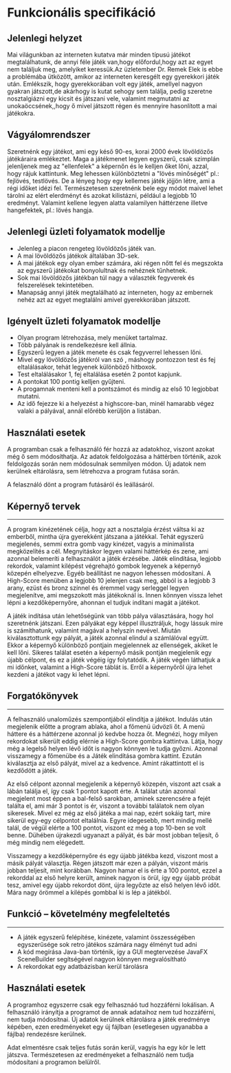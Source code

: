 Funkcionális specifikáció
=========================

## Jelenlegi helyzet

Mai világunkban az interneten kutatva már minden típusú játékot megtalálhatunk, de annyi féle játék van,hogy előfordul,hogy azt az egyet nem találjuk meg, amelyiket keressük.Az üzletember Dr. Remek Elek  is ebbe a problémába ütközött, amikor az interneten keresgélt egy gyerekkori játék után. Emlékszik, hogy gyerekkorában volt egy játék, amellyel nagyon gyakran játszott,de akárhogy is kutat sehogy sem találja, pedig szeretne nosztalgiázni egy kicsit és játszani vele, valamint megmutatni az unokaöccsének,,hogy ő mivel játszott régen és mennyire hasonlított a mai játékokra.

Vágyálomrendszer
----------------
Szeretnénk egy játékot, ami egy késő 90-es, korai 2000 évek lövöldözős játékáraira emlékeztet.
Maga a játékmenet legyen egyszerű, csak szimplán jelenljenek meg az "ellenfelek" a képernőn és 
le kelljen őket lőni, azzal, hogy rájuk kattintunk. Meg lehessen különböztetni a "lövés minőségét"
pl.: fejlövés, testlövés. De a lényeg hogy egy kellemes játék jöjjön létre, ami a régi időket
idézi fel. Természetesen szeretnénk bele egy módot maivel lehet tárolni az elért elerdményt
és azokat kilistázni, például a legjobb 10 eredményt. Valamint kellene legyen alatta valamilyen
háttérzene illetve hangefektek, pl.: lövés hangja.

## Jelenlegi üzleti folyamatok modellje

+ Jelenleg a piacon rengeteg lövöldözős játék van.
+ A mai lövöldözős játékok általában 3D-sek.
+ A mai játékok egy olyan ember számára, aki régen nőtt fel és megszokta az egyszerű játékokat bonyolultnak és nehéznek tűnhetnek.
+ Sok mai lövöldözős játékban túl nagy a választék fegyverek és felszerelések tekintetében.
+ Manapság annyi játék megtalálható az interneten, hogy az embernek nehéz azt az egyet megtalálni amivel gyerekkorában játszott.

## Igényelt üzleti folyamatok modellje

+ Olyan program létrehozása, mely menüket tartalmaz.
+ Több pályának is rendelkezésre kell állnia.
+ Egyszerű legyen a játék menete és csak fegyverrel lehessen lőni.
+ Mivel egy lövöldözős játékról van szó , máshogy pontozzon test és fej eltalálásakor, tehát legyenek különböző hitboxok.
+ Test eltalálásakor 1, fej eltalálása esetén 2 pontot kapjunk.
+ A pontokat 100 pontig kelljen gyűjteni.
+ A progamnak menteni kell a pontszámot és mindig az első 10 legjobbat mutatni.
+ Az idő fejezze ki a helyezést a highscore-ban, minél hamarabb végez valaki a pályával, annál előrébb kerüljön a listában.

## Használati esetek
A programban csak a felhasználó fér hozzá az adatokhoz, viszont azokat még ő sem módosíthatja. Az adatok feldolgozása a háttérben történik, azok feldolgozás során nem módosulnak semmilyen módon. Új adatok nem kerülnek eltárolásra, sem létrehozva a program futása során.

A felasználó dönt a program futásáról és leállásáról.

## Képernyő tervek
------------------------------
A program kinézetének célja, hogy azt a nosztalgia érzést váltsa ki az emberből, mintha újra gyerekként játszana a játékkal. Tehát egyszerű megjelenés, semmi extra gomb vagy kinézet, vagyis a minimalista megközelítés a cél. Megnyitáskor legyen valami háttérkép és zene, ami azonnal belemeríti a felhasználót a játék érzésébe. Játék elindítása, legjobb rekordok, valamint kilépést végrehajtó gombok legyenek a képernyő közepén elhelyezve. Egyéb beállítást ne nagyon lehessen módosítani. A High-Score menüben a legjobb 10 jelenjen csak meg, abból is a legjobb 3 arany, ezüst és bronz színnel és éremmel vagy serleggel legyen megjelenítve, ami megszokott más játékoknál is. Innen könnyen vissza lehet lépni a kezdőképernyőre, ahonnan el tudjuk indítani magát a játékot. 

A játék indítása után lehetőségünk van több pálya választására, hogy hol szeretnénk játszani. Ezen pályákat egy képpel illusztráljuk, hogy lássuk mire is számíthatunk, valamint magával a helyszín nevével. Miután kiválasztottunk egy pályát, a játék azonnal elindul a számlálóval együtt. Ekkor a képernyő különböző pontjain megjelennek az ellenségek, akiket le kell lőni. Sikeres találat esetén a képernyő másik pontján megjelenik egy újabb célpont, és ez a játék végéig így folytatódik. A játék végén láthatjuk a mi időnket, valamint a High-Score táblát is. Erről a képernyőről újra lehet kezdeni a játékot vagy ki lehet lépni.

## Forgatókönyvek
------------------------------
A felhasználó unaloműzés szempontjából elindítja a játékot. Indulás után megjelenik előtte a program ablaka, ahol a főmenü üdvözli őt. A menü háttere és a háttérzene azonnal jó kedvbe hozza őt. Megnézi, hogy milyen rekordokat sikerült eddig elérnie a High-Score gombra kattintva. Látja, hogy még a legelső helyen lévő időt is nagyon könnyen le tudja győzni. Azonnal visszamegy a főmenübe és a Játék elindítása gombra kattint. Ezután kiválasztja az első pályát, mivel az a kedvence. Amint rákattintott el is kezdődött a játék.

Az első célpont azonnal megjelenik a képernyő közepén, viszont azt csak a lábán találja el, így csak 1 pontot kapott érte. A találat után azonnal megjelent most éppen a bal-felső sarokban, aminek szerencsére a fejét találta el, ami már 3 pontot is ér, viszont a további találatok nem olyan sikeresek. Mivel ez még az első játéka a mai nap, ezért sokáig tart, mire sikerül egy-egy célpontot eltalálnia. Egyre idegesebb, mert mindig mellé talál, de végül elérte a 100 pontot, viszont ez még a top 10-ben se volt benne. Dühében újrakezdi ugyanazt a pályát, és bár most jobban teljesít, ő még mindig nem elégedett.

Visszamegy a kezdőképernyőre és egy újabb játékba kezd, viszont most a másik pályát választja. Régen játszott már ezen a pályán, viszont máris jobban teljesít, mint korábban. Nagyon hamar el is érte a 100 pontot, ezzel a rekorddal az első helyre került, aminek nagyon is örül, így egy újabb próbát tesz, amivel egy újabb rekordot dönt, újra legyőzte az első helyen lévő időt. Mára nagy örömmel a kilépés gombbal ki is lép a játékból.

## Funkció – követelmény megfeleltetés
------------------------------
- A játék egyszerű felépítése, kinézete, valamint összességében egyszerűsége sok retro játékos számára nagy élményt tud adni
- A kód megírása Java-ban történik, így a GUI megtervezése JavaFX SceneBuilder segítségével nagyon könnyen megvalósítható
- A rekordokat egy adatbázisban kerül tárolásra

Használati esetek
-----------------
A programhoz egyszerre csak egy felhasznáó tud hozzáférni lokálisan. A felhasználó irányítja a
programot de annak adataihoz nem tud hozzáférni, nem tudja módosítnai. Új adatok kerülnek eltárolásra
a játék eredménye képében, ezen eredményeket egy új fájlban (esetlegesen ugyanabba a fájlba)
rendezésre kerülnek.

Adat elmentésre csak teljes futás során kerül, vagyis ha egy kör le lett játszva. Természetesen az 
eredményeket a felhasználó nem tudja módosítani a programon belülről.